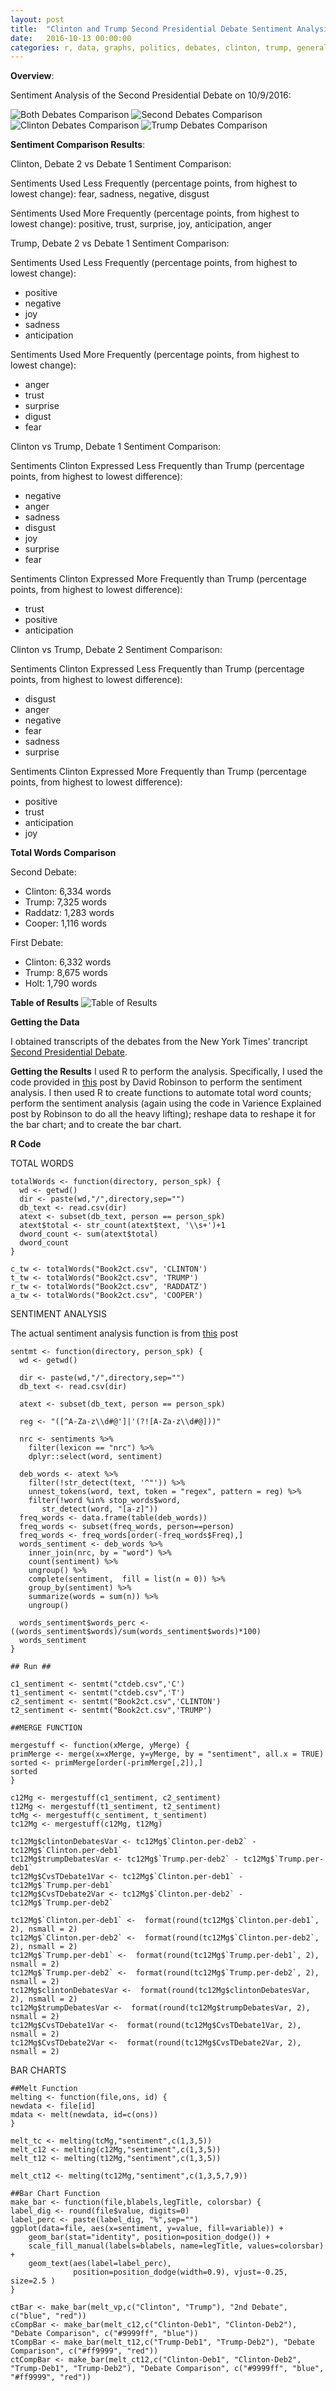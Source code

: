 ```yaml
---
layout: post
title:  "Clinton and Trump Second Presidential Debate Sentiment Analysis"
date:   2016-10-13 00:00:00
categories: r, data, graphs, politics, debates, clinton, trump, general election
---
```


**Overview**: 

Sentiment Analysis of the Second Presidential Debate on 10/9/2016: 

![Both Debates Comparison](http://khasachi.com/images/ctCompBar.png)
![Second Debates Comparison](http://khasachi.com/images/ctdeb2.png)
![Clinton Debates Comparison](http://khasachi.com/images/cCompBar.png)
![Trump Debates Comparison](http://khasachi.com/images/tCompBar.png)

**Sentiment Comparison Results**: 

Clinton, Debate 2 vs Debate 1 Sentiment Comparison: 

Sentiments Used Less Frequently (percentage points, from highest to lowest change): fear, sadness, negative, disgust

Sentiments Used More Frequently (percentage points, from highest to lowest change): positive, trust, surprise, joy, anticipation, anger

Trump, Debate 2 vs Debate 1 Sentiment Comparison: 

Sentiments Used Less Frequently (percentage points, from highest to lowest change): 
* positive 
* negative
* joy
* sadness 
* anticipation

Sentiments Used More Frequently (percentage points, from highest to lowest change):
* anger
* trust
* surprise
* digust
* fear

Clinton vs Trump, Debate 1 Sentiment Comparison: 

Sentiments Clinton Expressed Less Frequently than Trump (percentage points, from highest to lowest difference): 
* negative
* anger
* sadness
* disgust
* joy
* surprise
* fear

Sentiments Clinton Expressed More Frequently than Trump (percentage points, from highest to lowest difference):
* trust
* positive
* anticipation

Clinton vs Trump, Debate 2 Sentiment Comparison: 

Sentiments Clinton Expressed Less Frequently than Trump (percentage points, from highest to lowest difference): 
* disgust
* anger
* negative
* fear
* sadness
* surprise

Sentiments Clinton Expressed More Frequently than Trump (percentage points, from highest to lowest difference): 
* positive
* trust
* anticipation
* joy

**Total Words Comparison**

Second Debate: 
* Clinton: 6,334 words
* Trump: 7,325 words
* Raddatz: 1,283 words
* Cooper: 1,116 words

First Debate: 
* Clinton: 6,332 words
* Trump: 8,675 words
* Holt: 1,790 words

**Table of Results** 
![Table of Results](http://khasachi.com/images/comTable.PNG)

**Getting the Data**

I obtained transcripts of the debates from the New York Times' trancript [Second Presidential Debate](http://www.nytimes.com/2016/10/10/us/politics/transcript-second-debate.html?_r=0).

**Getting the Results**
I used R to perform the analysis. Specifically, I used the code provided in [this](http://varianceexplained.org/r/trump-tweets/) post by David Robinson to perform the sentiment analysis. I then used R to create functions to automate total word counts; perform the sentiment analysis (again using the code in Varience Explained post by Robinson to do all the heavy lifting); reshape data to reshape it for the bar chart; and to create the bar chart. 

**R Code**

TOTAL WORDS

    totalWords <- function(directory, person_spk) {
      wd <- getwd()
      dir <- paste(wd,"/",directory,sep="")
      db_text <- read.csv(dir)
      atext <- subset(db_text, person == person_spk)
      atext$total <- str_count(atext$text, '\\s+')+1
      dword_count <- sum(atext$total)
      dword_count  
    }

    c_tw <- totalWords("Book2ct.csv", 'CLINTON')
    t_tw <- totalWords("Book2ct.csv", 'TRUMP')
    r_tw <- totalWords("Book2ct.csv", 'RADDATZ')
    a_tw <- totalWords("Book2ct.csv", 'COOPER')

SENTIMENT ANALYSIS

The actual sentiment analysis function is from [this](http://varianceexplained.org/r/trump-tweets/) post

    sentmt <- function(directory, person_spk) {
      wd <- getwd()
  
      dir <- paste(wd,"/",directory,sep="")
      db_text <- read.csv(dir)
  
      atext <- subset(db_text, person == person_spk)
  
      reg <- "([^A-Za-z\\d#@']|'(?![A-Za-z\\d#@]))"
  
      nrc <- sentiments %>%
        filter(lexicon == "nrc") %>%
        dplyr::select(word, sentiment) 
  
      deb_words <- atext %>%
        filter(!str_detect(text, '^"')) %>%
        unnest_tokens(word, text, token = "regex", pattern = reg) %>%
        filter(!word %in% stop_words$word,
           str_detect(word, "[a-z]"))
      freq_words <- data.frame(table(deb_words))
      freq_words <- subset(freq_words, person==person)
      freq_words <- freq_words[order(-freq_words$Freq),]
      words_sentiment <- deb_words %>%
        inner_join(nrc, by = "word") %>%
        count(sentiment) %>%
        ungroup() %>%
        complete(sentiment,  fill = list(n = 0)) %>%
        group_by(sentiment) %>%
        summarize(words = sum(n)) %>%
        ungroup() 
  
      words_sentiment$words_perc <- ((words_sentiment$words)/sum(words_sentiment$words)*100)
      words_sentiment
    }
    
    ## Run ##

    c1_sentiment <- sentmt("ctdeb.csv",'C')
    t1_sentiment <- sentmt("ctdeb.csv",'T')
    c2_sentiment <- sentmt("Book2ct.csv",'CLINTON')
    t2_sentiment <- sentmt("Book2ct.csv",'TRUMP')
    
    ##MERGE FUNCTION

    mergestuff <- function(xMerge, yMerge) {
    primMerge <- merge(x=xMerge, y=yMerge, by = "sentiment", all.x = TRUE)
    sorted <- primMerge[order(-primMerge[,2]),]
    sorted
    }

    c12Mg <- mergestuff(c1_sentiment, c2_sentiment)
    t12Mg <- mergestuff(t1_sentiment, t2_sentiment)
    tcMg <- mergestuff(c_sentiment, t_sentiment)
    tc12Mg <- mergestuff(c12Mg, t12Mg)

    tc12Mg$clintonDebatesVar <- tc12Mg$`Clinton.per-deb2` - tc12Mg$`Clinton.per-deb1`
    tc12Mg$trumpDebatesVar <- tc12Mg$`Trump.per-deb2` - tc12Mg$`Trump.per-deb1`
    tc12Mg$CvsTDebate1Var <- tc12Mg$`Clinton.per-deb1` - tc12Mg$`Trump.per-deb1`
    tc12Mg$CvsTDebate2Var <- tc12Mg$`Clinton.per-deb2` - tc12Mg$`Trump.per-deb2`

    tc12Mg$`Clinton.per-deb1` <-  format(round(tc12Mg$`Clinton.per-deb1`, 2), nsmall = 2)
    tc12Mg$`Clinton.per-deb2` <-  format(round(tc12Mg$`Clinton.per-deb2`, 2), nsmall = 2)
    tc12Mg$`Trump.per-deb1` <-  format(round(tc12Mg$`Trump.per-deb1`, 2), nsmall = 2)
    tc12Mg$`Trump.per-deb2` <-  format(round(tc12Mg$`Trump.per-deb2`, 2), nsmall = 2)
    tc12Mg$clintonDebatesVar <-  format(round(tc12Mg$clintonDebatesVar, 2), nsmall = 2)
    tc12Mg$trumpDebatesVar <-  format(round(tc12Mg$trumpDebatesVar, 2), nsmall = 2)
    tc12Mg$CvsTDebate1Var <-  format(round(tc12Mg$CvsTDebate1Var, 2), nsmall = 2)
    tc12Mg$CvsTDebate2Var <-  format(round(tc12Mg$CvsTDebate2Var, 2), nsmall = 2)

BAR CHARTS

    ##Melt Function
    melting <- function(file,ons, id) {
    newdata <- file[id]
    mdata <- melt(newdata, id=c(ons))  
    }

    melt_tc <- melting(tcMg,"sentiment",c(1,3,5))
    melt_c12 <- melting(c12Mg,"sentiment",c(1,3,5))
    melt_t12 <- melting(t12Mg,"sentiment",c(1,3,5))

    melt_ct12 <- melting(tc12Mg,"sentiment",c(1,3,5,7,9))

    ##Bar Chart Function 
    make_bar <- function(file,blabels,legTitle, colorsbar) {
    label_dig <- round(file$value, digits=0)
    label_perc <- paste(label_dig, "%",sep="")
    ggplot(data=file, aes(x=sentiment, y=value, fill=variable)) +
        geom_bar(stat="identity", position=position_dodge()) + 
        scale_fill_manual(labels=blabels, name=legTitle, values=colorsbar) +
        geom_text(aes(label=label_perc),
                  position=position_dodge(width=0.9), vjust=-0.25, size=2.5 )
    }

    ctBar <- make_bar(melt_vp,c("Clinton", "Trump"), "2nd Debate", c("blue", "red"))
    cCompBar <- make_bar(melt_c12,c("Clinton-Deb1", "Clinton-Deb2"), "Debate Comparison", c("#9999ff", "blue"))
    tCompBar <- make_bar(melt_t12,c("Trump-Deb1", "Trump-Deb2"), "Debate Comparison", c("#ff9999", "red"))
    ctCompBar <- make_bar(melt_ct12,c("Clinton-Deb1", "Clinton-Deb2", "Trump-Deb1", "Trump-Deb2"), "Debate Comparison", c("#9999ff", "blue", "#ff9999", "red"))

